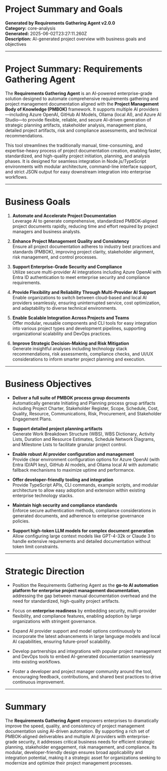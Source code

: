 # Project Summary and Goals

**Generated by Requirements Gathering Agent v2.0.0**  
**Category:** core-analysis  
**Generated:** 2025-06-02T23:27:11.260Z  
**Description:** AI-generated project overview with business goals and objectives

---

# Project Summary: Requirements Gathering Agent

The **Requirements Gathering Agent** is an AI-powered enterprise-grade solution designed to automate comprehensive requirements gathering and project management documentation aligned with the **Project Management Body of Knowledge (PMBOK)** framework. It supports multiple AI providers—including Azure OpenAI, GitHub AI Models, Ollama (local AI), and Azure AI Studio—to provide flexible, reliable, and secure AI-driven generation of strategic planning artifacts, stakeholder analysis, management plans, detailed project artifacts, risk and compliance assessments, and technical recommendations.

This tool streamlines the traditionally manual, time-consuming, and expertise-heavy process of project documentation creation, enabling faster, standardized, and high-quality project initiation, planning, and analysis phases. It is designed for seamless integration in Node.js/TypeScript environments with modular architecture, command-line interface support, and strict JSON output for easy downstream integration into enterprise workflows.

---

# Business Goals

1. **Automate and Accelerate Project Documentation**  
   Leverage AI to generate comprehensive, standardized PMBOK-aligned project documents rapidly, reducing time and effort required by project managers and business analysts.

2. **Enhance Project Management Quality and Consistency**  
   Ensure all project documentation adheres to industry best practices and standards (PMBOK), improving project clarity, stakeholder alignment, risk management, and control processes.

3. **Support Enterprise-Grade Security and Compliance**  
   Utilize secure multi-provider AI integrations including Azure OpenAI with Entra ID authentication to meet enterprise security and compliance requirements.

4. **Provide Flexibility and Reliability Through Multi-Provider AI Support**  
   Enable organizations to switch between cloud-based and local AI providers seamlessly, ensuring uninterrupted service, cost optimization, and adaptability to diverse technical environments.

5. **Enable Scalable Integration Across Projects and Teams**  
   Offer modular, reusable components and CLI tools for easy integration into various project types and development pipelines, supporting organizational scalability and DevOps practices.

6. **Improve Strategic Decision-Making and Risk Mitigation**  
   Generate insightful analyses including technology stack recommendations, risk assessments, compliance checks, and UI/UX considerations to inform smarter project planning and execution.

---

# Business Objectives

- **Deliver a full suite of PMBOK process group documents**  
  Automatically generate Initiating and Planning process group artifacts including Project Charter, Stakeholder Register, Scope, Schedule, Cost, Quality, Resource, Communications, Risk, Procurement, and Stakeholder Engagement Plans.

- **Support detailed project planning artifacts**  
  Generate Work Breakdown Structure (WBS), WBS Dictionary, Activity Lists, Duration and Resource Estimates, Schedule Network Diagrams, and Milestone Lists to facilitate granular project control.

- **Enable robust AI provider configuration and management**  
  Provide clear environment configuration options for Azure OpenAI (with Entra ID/API key), GitHub AI models, and Ollama local AI with automatic fallback mechanisms to maximize uptime and performance.

- **Offer developer-friendly tooling and integration**  
  Provide TypeScript APIs, CLI commands, example scripts, and modular architecture to allow easy adoption and extension within existing enterprise technology stacks.

- **Maintain high security and compliance standards**  
  Enforce secure authentication methods, compliance considerations in generated documents, and adherence to enterprise governance policies.

- **Support high-token LLM models for complex document generation**  
  Allow configuring large context models like GPT-4-32k or Claude 3 to handle extensive requirements and detailed documentation without token limit constraints.

---

# Strategic Direction

- Position the Requirements Gathering Agent as the **go-to AI automation platform for enterprise project management documentation**, addressing the gap between manual documentation overhead and the need for standardized, high-quality project artifacts.

- Focus on **enterprise readiness** by embedding security, multi-provider flexibility, and compliance features, enabling adoption by large organizations with stringent governance.

- Expand AI provider support and model options continuously to incorporate the latest advancements in large language models and local AI capabilities, ensuring future-proof scalability.

- Develop partnerships and integrations with popular project management and DevOps tools to embed AI-generated documentation seamlessly into existing workflows.

- Foster a developer and project manager community around the tool, encouraging feedback, contributions, and shared best practices to drive continuous improvement.

---

# Summary

The **Requirements Gathering Agent** empowers enterprises to dramatically improve the speed, quality, and consistency of project management documentation using AI-driven automation. By supporting a rich set of PMBOK-aligned deliverables and multiple AI providers with enterprise-grade security, it addresses critical business needs for efficient strategic planning, stakeholder engagement, risk management, and compliance. Its modular, developer-friendly design ensures broad applicability and integration potential, making it a strategic asset for organizations seeking to modernize and optimize their project management processes.